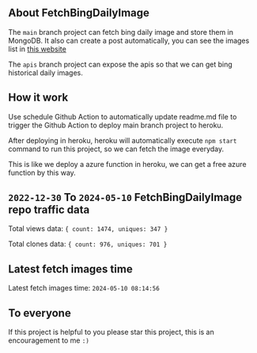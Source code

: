 ## About FetchBingDailyImage

The `main` branch project can fetch bing daily image and store them in MongoDB.
It also can create a post automatically, you can see the images list in [this website](https://oursalbum.netlify.app)

The `apis` branch project can expose the apis so that we can get bing historical daily images.

## How it work

Use schedule Github Action to automatically update readme.md file to trigger the Github Action to deploy main branch project to heroku.

After deploying in heroku, heroku will automatically execute `npm start` command to run this project, so we can fetch the image everyday.

This is like we deploy a azure function in heroku, we can get a free azure function by this way.

## `2022-12-30` To `2024-05-10` FetchBingDailyImage repo traffic data

Total views data: `{ count: 1474, uniques: 347 }`

Total clones data: `{ count: 976, uniques: 701 }`

## Latest fetch images time

Latest fetch images time: `2024-05-10 08:14:56`

## To everyone

If this project is helpful to you please star this project, this is an encouragement to me `:)`



